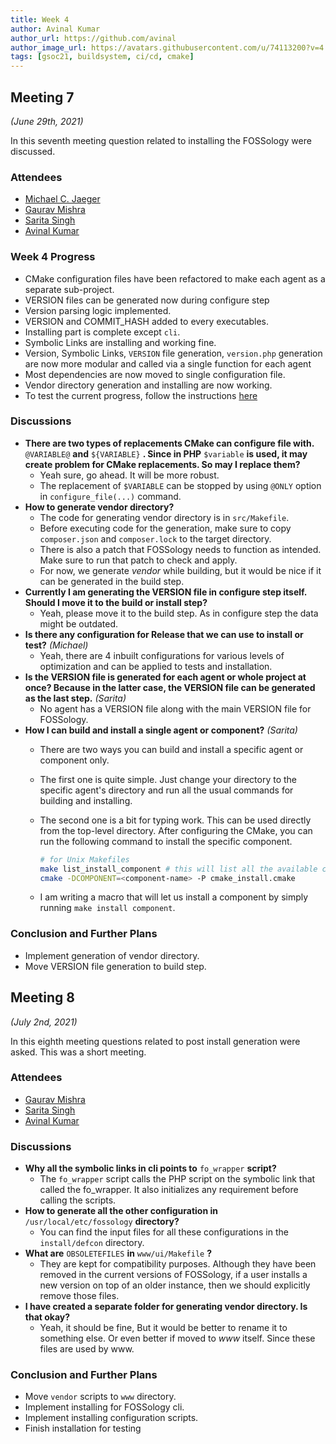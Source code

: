 ```yaml
---
title: Week 4
author: Avinal Kumar
author_url: https://github.com/avinal
author_image_url: https://avatars.githubusercontent.com/u/74113200?v=4
tags: [gsoc21, buildsystem, ci/cd, cmake]
---
```


<!--
SPDX-License-Identifier: CC-BY-SA-4.0

SPDX-FileCopyrightText: 2021 Avinal Kumar <avinal.xlvii@gmail.com>
-->

## Meeting 7
*(June 29th, 2021)*

In this seventh meeting question related to installing the FOSSology were discussed.

<!--truncate-->

### Attendees

-   [Michael C. Jaeger](https://github.com/mcjaeger)
-   [Gaurav Mishra](https://github.com/GMishx)
-   [Sarita Singh](https://github.com/itssingh)
-   [Avinal Kumar](https://github.com/avinal)

### Week 4 Progress

- CMake configuration files have been refactored to make each agent as a separate sub-project.
- VERSION files can be generated now during configure step
- Version parsing logic implemented.
- VERSION and COMMIT_HASH added to every executables.
- Installing part is complete except <code>cli</code>.
- Symbolic Links are installing and working fine.
- Version, Symbolic Links, <code>VERSION</code> file generation, <code>version.php</code> generation are now more modular and called via a single function for each agent
- Most dependencies are now moved to single configuration file.
- Vendor directory generation and installing are now working.
- To test the current progress, follow the instructions <a href="https://github.com/avinal/FOSSology/wiki#test-the-new-system-only-gcc-with-make-and-ninja-tested-for-now">here</a>



### Discussions

-   **There are two types of replacements CMake can configure file with.** `@VARIABLE@` **and** `${VARIABLE}`
    **. Since in PHP** `$variable` **is used, it may create problem for CMake replacements. So may I replace them?**
    -   Yeah sure, go ahead. It will be more robust.
    -   The replacement of `$VARIABLE` can be stopped by using `@ONLY` option in `configure_file(...)` command.
-   **How to generate vendor directory?**
    -   The code for generating vendor directory is in `src/Makefile`.
    -   Before executing code for the generation, make sure to copy `composer.json` and `composer.lock` to the target directory.
    -   There is also a patch that FOSSology needs to function as intended. Make sure to run that patch to check and apply.
    -   For now, we generate *vendor* while building, but it would be nice if it can be generated in the build step.
-   **Currently I am generating the VERSION file in configure step itself. Should I move it to the build or install step?**
    -   Yeah, please move it to the build step. As in configure step the data might be outdated.
-   **Is there any configuration for Release that we can use to install or test?** *(Michael)*
    -   Yeah, there are 4 inbuilt configurations for various levels of optimization and can be applied to tests and installation.
-   **Is the VERSION file is generated for each agent or whole project at once? Because in the latter case, the VERSION file can be generated as the last step.** *(Sarita)*
    -   No agent has a VERSION file along with the main VERSION file for FOSSology.
-   **How I can build and install a single agent or component?** *(Sarita)*
    -   There are two ways you can build and install a specific agent or component only.
    -   The first one is quite simple. Just change your directory to the specific agent\'s directory and run all the usual commands for building and installing.
    -   The second one is a bit for typing work. This can be used directly from the top-level directory. After configuring the CMake, you can run the following command to install the specific component.

        ```bash
        # for Unix Makefiles
        make list_install_component # this will list all the available components
        cmake -DCOMPONENT=<component-name> -P cmake_install.cmake
        ```
    -   I am writing a macro that will let us install a component by simply running `make install component`.

### Conclusion and Further Plans

-   Implement generation of vendor directory.
-   Move VERSION file generation to build step.

## Meeting 8
*(July 2nd, 2021)*

In this eighth meeting questions related to post install generation were asked. This was a short meeting.

### Attendees

-   [Gaurav Mishra](https://github.com/GMishx)
-   [Sarita Singh](https://github.com/itssingh)
-   [Avinal Kumar](https://github.com/avinal)


### Discussions

-   **Why all the symbolic links in cli points to** `fo_wrapper` **script?**
    -   The `fo_wrapper` script calls the PHP script on the symbolic link that called the fo\_wrapper. It also initializes any requirement before calling the scripts.
-   **How to generate all the other configuration in** `/usr/local/etc/fossology` **directory?**
    -   You can find the input files for all these configurations in the `install/defcon` directory.
-   **What are** `OBSOLETEFILES` **in** `www/ui/Makefile` **?**
    -   They are kept for compatibility purposes. Although they have been removed in the current versions of FOSSology, if a user installs a new version on top of an older instance, then we should explicitly remove those files.
-   **I have created a separate folder for generating vendor directory. Is that okay?**
    -   Yeah, it should be fine, But it would be better to rename it to something else. Or even better if moved to *www* itself. Since these files are used by www.

### Conclusion and Further Plans

-   Move `vendor` scripts to `www` directory.
-   Implement installing for FOSSology cli.
-   Implement installing configuration scripts.
-   Finish installation for testing


